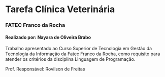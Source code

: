# Tarefa Clínica Veterinária

### FATEC Franco da Rocha 
#### Realizado por: Nayara de Oliveira Brabo

Trabalho apresentado ao Curso Superior de Tecnologia em Gestão da Tecnologia da Informação da Fatec Franco da Rocha, como requisito para atender os critérios da disciplina Linguagem de Programação.

Prof. Responsável: Rovilson de Freitas
